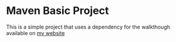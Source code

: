 # Maven Basic Project

This is a simple project that uses a dependency for the walkthough available
on [my website](https://e42.uk/fancyhtml/quickreference/mavenforjavadevelopment.html)
